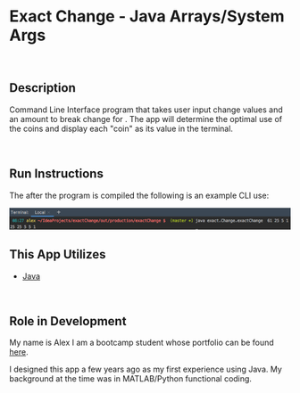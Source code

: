 # Exact Change - Java Arrays/System Args

<br>

## Description

Command Line Interface program that takes user input change values and an amount to break change for . The app will determine the optimal use of the coins and display each "coin" as its value in the terminal.

<br>

## Run Instructions

The after the program is compiled the following is an example CLI use:

![RunCLI](img/RunExample.png)

## This App Utilizes

   * [Java](https://www.oracle.com/technetwork/java/javase/downloads/index.html)



<br>

## Role in Development

My name is Alex I am a bootcamp student whose portfolio can be found
[here]( https://alexsamalot19.github.io/Samalot-Alexander-Portfolio/).

I designed this app a few years ago as my first experience using Java. My background at the time was in MATLAB/Python functional coding.
